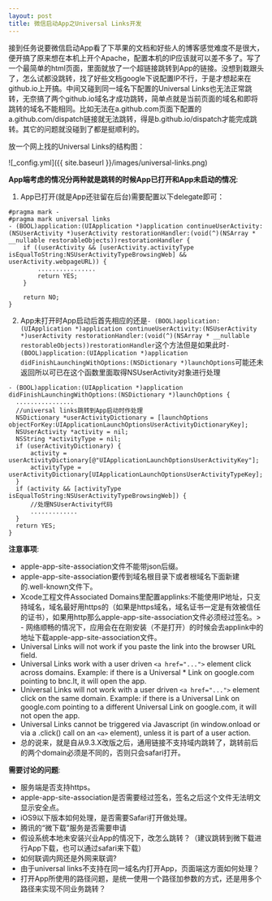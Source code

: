 ```yaml
---
layout: post
title: 微信启动App之Universal Links开发
---
```


接到任务说要微信启动App看了下苹果的文档和好些人的博客感觉难度不是很大，便开搞了原来想在本机上开个Apache，配置本机的IP应该就可以差不多了。写了一个最简单的html页面，里面就放了一个超链接跳转到App的链接。没想到栽跟头了，怎么试都没跳转，找了好些文档google下说配置IP不行，于是才想起来在github.io上开搞。中间又碰到同一域名下配置的Universal Links也无法正常跳转，无奈搞了两个github.io域名才成功跳转，简单点就是当前页面的域名和即将跳转的域名不能相同。比如无法在a.github.com页面下配置的a.github.com/dispatch链接就无法跳转，得是b.github.io/dispatch才能完成跳转。其它的问题就没碰到了都是挺顺利的。

放一个网上找的Universal Links的结构图：

![_config.yml]({{ site.baseurl }}/images/universal-links.png)


**App端考虑的情况分两种就是跳转的时候App已打开和App未启动的情况**:
1. App已打开(就是App还驻留在后台)需要配置以下delegate即可：
```
#pragma mark -
#pragma mark universal links
- (BOOL)application:(UIApplication *)application continueUserActivity:(NSUserActivity *)userActivity restorationHandler:(void(^)(NSArray * __nullable restorableObjects))restorationHandler {
    if ((userActivity && [userActivity.activityType isEqualToString:NSUserActivityTypeBrowsingWeb] && userActivity.webpageURL)) {
        ................
        return YES;
    }

    return NO;
}
```
2. App未打开时App启动后首先相应的还是```- (BOOL)application:(UIApplication *)application continueUserActivity:(NSUserActivity *)userActivity restorationHandler:(void(^)(NSArray * __nullable restorableObjects))restorationHandler```这个方法但是如果此时```- (BOOL)application:(UIApplication *)application didFinishLaunchingWithOptions:(NSDictionary *)launchOptions```可能还未返回所以可已在这个函数里面取得NSUserActivity对象进行处理
```
- (BOOL)application:(UIApplication *)application didFinishLaunchingWithOptions:(NSDictionary *)launchOptions {
  ................
  //universal links跳转到App启动时作处理
  NSDictionary *userActivityDictionary = [launchOptions objectForKey:UIApplicationLaunchOptionsUserActivityDictionaryKey];
  NSUserActivity *activity = nil;
  NSString *activityType = nil;
  if (userActivityDictionary) {
      activity = userActivityDictionary[@"UIApplicationLaunchOptionsUserActivityKey"];
      activityType = userActivityDictionary[UIApplicationLaunchOptionsUserActivityTypeKey];
  }
  if (activity && [activityType isEqualToString:NSUserActivityTypeBrowsingWeb]) {
      //处理NSUserActivity代码
      .............
  }
  return YES;
}
```

**注意事项**:

 - apple-app-site-association文件不能带json后缀。
 - apple-app-site-association要传到域名根目录下或者根域名下面新建的.well-known文件下。
 - Xcode工程文件Associated Domains里配置applinks:不能使用IP地址，只支持域名，域名最好用https的（如果是https域名，域名证书一定是有效被信任的证书），如果用http那么apple-app-site-association文件必须经过签名。> - 网络顺畅的情况下，应用会在在刚安装（不是打开）的时候会去applink中的地址下载apple-app-site-association文件。
 - Universal Links will not work if you paste the link into the browser URL field.
 - Universal Links work with a user driven ```<a href="...">``` element click across domains. Example: if there is a Universal * Link on google.com pointing to bnc.lt, it will open the app.
 - Universal Links will not work with a user driven ```<a href="...">``` element click on the same domain. Example: if there is a Universal Link on google.com pointing to a different Universal Link on google.com, it will not open the app.
 - Universal Links cannot be triggered via Javascript (in window.onload or via a .click() call on an ```<a>``` element), unless it is part of a user action.
 - 总的说来，就是自从9.3.X改版之后，通用链接不支持域内跳转了，跳转前后的两个domain必须是不同的，否则只会safari打开。

**需要讨论的问题**:

 - 服务端是否支持https。
 - apple-app-site-association是否需要经过签名，签名之后这个文件无法明文显示安全点。
 - iOS9以下版本如何处理，是否需要Safari打开做处理。
 - 腾讯的“微下载”服务是否需要申请
 - 假设系统本地未安装兴业App的情况下，改怎么跳转？（建议跳转到微下载进行App下载，也可以通过safari来下载）
 - 如何联调内网还是外网来联调?
 - 由于universal links不支持在同一域名内打开App，页面端这方面如何处理？
 - 打开App所使用的路径问题，是统一使用一个路径加参数的方式，还是用多个路径来实现不同业务跳转？
